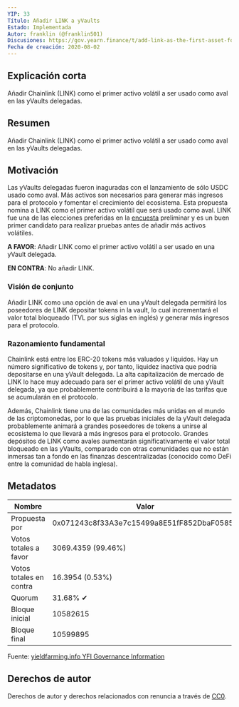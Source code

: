 ```yaml
---
YIP: 33
Título: Añadir LINK a yVaults	
Estado: Implementada
Autor: franklin (@franklin501)
Discusiones: https://gov.yearn.finance/t/add-link-as-the-first-asset-for-the-upcoming-delegated-yvaults-release/847
Fecha de creación: 2020-08-02
---
```


## Explicación corta

Añadir Chainlink (LINK) como el primer activo volátil a ser usado como aval en las yVaults delegadas.

## Resumen

Añadir Chainlink (LINK) como el primer activo volátil a ser usado como aval en las yVaults delegadas.

## Motivación

Las yVaults delegadas fueron inaguradas con el lanzamiento de sólo USDC usado como aval. Más activos son necesarios para generar más ingresos para el protocolo y fomentar el crecimiento del ecosistema. Esta propuesta nomina a LINK como el primer activo volátil que será usado como aval. LINK fue una de las elecciones preferidas en la [encuesta](https://gov.yearn.finance/t/add-link-as-the-first-asset-for-the-upcoming-delegated-yvaults-release/847/7) preliminar y es un buen primer candidato para realizar pruebas antes de añadir más activos volátiles.


**A FAVOR**: Añadir LINK como el primer activo volátil a ser usado en una yVault delegada.	

**EN CONTRA**: No añadir LINK.

### Visión de conjunto

Añadir LINK como una opción de aval en una yVault delegada permitirá los poseedores de LINK depositar tokens in la vault, lo cual incrementará el valor total bloqueado (TVL por sus siglas en inglés) y generar más ingresos para el protocolo.

### Razonamiento fundamental

Chainlink está entre los ERC-20 tokens más valuados y líquidos. Hay un número significativo de tokens y, por tanto, liquidez inactiva que podría depositarse en una yVault delegada. La alta capitalización de mercado de LINK lo hace muy adecuado para ser el primer activo volátil de una yVault delegada, ya que probablemente contribuirá a la mayoría de las tarifas que se acumularán en el protocolo. 

Además, Chainlink tiene una de las comunidades más unidas en el mundo de las criptomonedas, por lo que las pruebas iniciales de la yVault delegada probablemente animará a grandes poseedores de tokens a unirse al ecosistema lo que llevará a más ingresos para el protocolo. Grandes depósitos de LINK como avales aumentarán significativamente el valor total bloqueado en las yVaults, comparado con otras comunidades que no están inmersas tan a fondo en las finanzas descentralizadas (conocido como DeFi entre la comunidad de habla inglesa).


## Metadatos

| Nombre                | Valor                                      |
|---------------------|--------------------------------------------|
| Propuesta por         | 0x071243c8f33A3e7c15499a8E51fF852DbaF05854 |
| Votos totales a favor     | 3069.4359 (99.46%)                         |
| Votos totales en contra | 16.3954 (0.53%)                            |
| Quorum              | 31.68% ✔                                   |
| Bloque inicial         | 10582615                                   |
| Bloque final           | 10599895                                   |

Fuente: [yieldfarming.info YFI Governance Information](https://yieldfarming.info/yearn/vote/)

## Derechos de autor

Derechos de autor y derechos relacionados con renuncia a través de [CC0](https://creativecommons.org/publicdomain/zero/1.0/).

